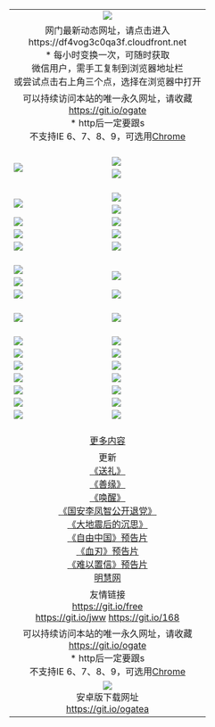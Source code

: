 ﻿<table>
  <tr></tr>
  <tr><td colspan=2 align=center><img src="https://cloud.githubusercontent.com/assets/11880933/13434984/f430fae2-e012-11e5-814f-c2df1e82b247.jpg" /></td></tr>
  <tr><td colspan=2 align=center>网门最新动态网址，请点击进入
<br>https://df4vog3c0qa3f.cloudfront.net
    <br/>* 每小时变换一次，可随时获取<br/>微信用户，需手工复制到浏览器地址栏<br>或尝试点击右上角三个点，选择在浏览器中打开
    <!--br>* IE6打开动态网址须在选项中勾选TLS 1.0--></td>
  </tr>
  <tr>
    <td colspan=2 align=center>可以持续访问本站的唯一永久网址，请收藏<br/><a href="https://git.io/ogate" target="_blank">https://git.io/ogate</a><br/>* http后一定要跟s<br/>不支持IE 6、7、8、9，可选用<a href="https://df4vog3c0qa3f.cloudfront.net/ogUP.aspx?name=0ChromePortable.zip">Chrome</a></td>
  </tr>
  <tr height="20">
  <tr>
    <td rowspan=2><a href="https://df4vog3c0qa3f.cloudfront.net/ogUP.aspx?name=11DKC.mp4&list=11DKC" target="_blank"><img src="https://df4vog3c0qa3f.cloudfront.net/Up/11DKC1.jpg" /></a></td> 
    <td><div><a href="https://df4vog3c0qa3f.cloudfront.net/ogUP.aspx?name=LRWS.mp4&list=LRWS" target="_blank"><img src="https://df4vog3c0qa3f.cloudfront.net/Up/LRWS.jpg" /></a></td>
   </tr>
  <tr>
    <td><a href="https://df4vog3c0qa3f.cloudfront.net/ogNiceVedio.aspx" target="_blank"><img src="https://df4vog3c0qa3f.cloudfront.net/Up/11TGKDY.jpg" /></a></td>
  </tr>
  <tr height="20">
  <tr>
    <td rowspan=2><a href="https://df4vog3c0qa3f.cloudfront.net/ogUP.aspx?name=4EE/DJ.mp4&list=4EEDJ" target="_blank"><img src="https://df4vog3c0qa3f.cloudfront.net/Up/4EE/DJ_140.jpg"/></a></td>
    <td><a href="https://df4vog3c0qa3f.cloudfront.net/ogUP.aspx?name=4EE/ZG.mp4&list=4EEZG" target="_blank"><img src="https://df4vog3c0qa3f.cloudfront.net/Up/4EE/ZG0.jpg"/></a></td>
    <!--td><a href="https://df4vog3c0qa3f.cloudfront.net/ogUP.aspx?name=4EE/HQ.mp4&list=4EEHQ" target="_blank"><img src="https://df4vog3c0qa3f.cloudfront.net/Up/4EE/HQ0.jpg"/></a></td-->
  </tr>
  <tr>
    <td><a href="https://df4vog3c0qa3f.cloudfront.net/ogUP.aspx?name=4EE/QQ.mp4&list=4EEQQ" target="_blank"><img src="https://df4vog3c0qa3f.cloudfront.net/Up/4EE/QQ0.jpg"/></a></td>
  </tr>
            <tr>
                <td><a href="https://df4vog3c0qa3f.cloudfront.net/ogUP.aspx?name=4EE/HD.mp4&list=4EEHD" target="_blank"><img class="imgog" src="https://df4vog3c0qa3f.cloudfront.net/Up/4EE/HD0.jpg"/></a></td>
                <td><a href="https://df4vog3c0qa3f.cloudfront.net/ogUP.aspx?name=4EE/GX.mp4&list=4EEGX" target="_blank"><img class="imgog" src="https://df4vog3c0qa3f.cloudfront.net/Up/4EE/GX0.jpg"/></a></td>
            </tr>
            <tr>
                <td><a href="https://df4vog3c0qa3f.cloudfront.net/ogUP.aspx?name=4EE/TX.mp4&list=4EETX" target="_blank"><img class="imgog" src="https://df4vog3c0qa3f.cloudfront.net/Up/4EE/TX0.jpg"/></a></td>
                <td><a href="https://df4vog3c0qa3f.cloudfront.net/ogUP.aspx?name=4EE/WZ.mp4&list=4EEWZ" target="_blank"><img class="imgog" src="https://df4vog3c0qa3f.cloudfront.net/Up/4EE/WZ0.jpg"/></a></td>
            </tr>
  <tr>
    <td><a href="https://df4vog3c0qa3f.cloudfront.net/onCO.aspx?ob=600%CA%C2%CE%EF&op=%D4%F6%C9%BE%B8%C4&args=WH1~%23%C0%E0%D0%CD6%D0%C2%CE%C5%7c%23%C0%E0%D0%CD6%C6%C0%C2%DB" target="_blank"><img src="https://df4vog3c0qa3f.cloudfront.net/Up/0WZ.jpg" /></a></td>
    <td><a href="https://df4vog3c0qa3f.cloudfront.net/onCO.aspx?ob=600%CA%C2%CE%EF&op=%D4%F6%C9%BE%B8%C4&args=WH1~%23%D3%C3%BB%A7" target="_blank"><img src="https://df4vog3c0qa3f.cloudfront.net/Up/0WB.jpg" /></a></td>
  </tr>
  <tr height="20">
  <tr>
    <td><a href="https://df4vog3c0qa3f.cloudfront.net/ogUP.aspx?name=JQR.mp4&count=2" target="_blank"><img src="https://df4vog3c0qa3f.cloudfront.net/Up/JQR.jpg" /></a></td>   
    <td rowspan=2><a href="https://df4vog3c0qa3f.cloudfront.net/ogUP.aspx?name=JP.mp4&count=9" target="_blank"><img src="https://df4vog3c0qa3f.cloudfront.net/Up/JP.jpg" /></td>
  </tr>
  <tr>
    <td><a href="https://df4vog3c0qa3f.cloudfront.net/ogUP.aspx?name=WH.mp4" target="_blank"><img src="https://df4vog3c0qa3f.cloudfront.net/Up/WH.jpg" /></a></td>
  </tr>
  <tr>
    <td><a href="https://df4vog3c0qa3f.cloudfront.net/ogUP.aspx?name=SSZJ.mp4&list=SSZJ" target="_blank"><img src="https://df4vog3c0qa3f.cloudfront.net/Up/SSZJ.jpg" /></a></td>
    <td><a href="https://df4vog3c0qa3f.cloudfront.net/ogUP.aspx?name=WLSH.mp4&count=2" target="_blank"><img src="https://df4vog3c0qa3f.cloudfront.net/Up/WLSH.jpg" /></a</td>
  </tr>
  <tr height="20">
  <tr>
    <td><a href="https://df4vog3c0qa3f.cloudfront.net/ogUP.aspx?name=ZY.mp4&count=2015|16" target="_blank"><img src="https://df4vog3c0qa3f.cloudfront.net/Up/ZY.jpg" /></a</td>
    <td><a href="https://df4vog3c0qa3f.cloudfront.net/ogUP.aspx?name=XTFY.mp4&count=B|2,A|24" target="_blank"><img src="https://df4vog3c0qa3f.cloudfront.net/Up/XTFY.jpg" /></a></td>
  </tr>
  <tr height="20">
  </tr>
  <!--tr>
    <td><a href="https://df4vog3c0qa3f.cloudfront.net/ogUP.aspx?name=4EE/GX.mp4&list=4EEGX" target="_blank"><img src="https://df4vog3c0qa3f.cloudfront.net/Up/4EE/GX0.jpg"/></a></td>
    <td><a href="https://df4vog3c0qa3f.cloudfront.net/ogUP.aspx?name=4EE/HD.mp4&list=4EEHD" target="_blank"><img src="https://df4vog3c0qa3f.cloudfront.net/Up/4EE/HD0.jpg"/></a></td>
  </tr>
  <tr>
    <td><a href="https://df4vog3c0qa3f.cloudfront.net/ogUP.aspx?name=4EE/TX.mp4&list=4EETX" target="_blank"><img src="https://df4vog3c0qa3f.cloudfront.net/Up/4EE/TX0.jpg"/></a></td>
    <td><a href="https://df4vog3c0qa3f.cloudfront.net/ogUP.aspx?name=4EE/WZ.mp4&list=4EEWZ" target="_blank"><img src="https://df4vog3c0qa3f.cloudfront.net/Up/4EE/WZ0.jpg"/></a></td>
  </tr-->
  <tr>
    <td><a href="https://df4vog3c0qa3f.cloudfront.net/onUP.aspx?name=https://du172fz170yac.cloudfront.net/" target="_blank"><img src="https://df4vog3c0qa3f.cloudfront.net/Up/0DTW.jpg"/></a></td>
    <td><a href="https://df4vog3c0qa3f.cloudfront.net/onUP.aspx?name=https://d240ns8up8earz.cloudfront.net/acenter/" target="_blank"><img src="https://df4vog3c0qa3f.cloudfront.net/Up/0TDW.jpg" /></a></td>
  </tr>
  <tr>
    <td><a href="https://df4vog3c0qa3f.cloudfront.net/onUP.aspx?name=https://d4508d6vomz2p.cloudfront.net/gb/nsc413.htm" target="_blank"><img src="https://df4vog3c0qa3f.cloudfront.net/Up/0DJY.jpg" /></a></td>
    <td><a href="https://df4vog3c0qa3f.cloudfront.net/onUP.aspx?name=https://d4apjbhkuxer1.cloudfront.net/xtr/gb/prog204.html" target="_blank"><img src="https://df4vog3c0qa3f.cloudfront.net/Up/0XTR.jpg" /></a></td>
  </tr>
  <tr>
    <td><a href="https://df4vog3c0qa3f.cloudfront.net/onUP.aspx?name=https://d3aj00iefsmfgc.cloudfront.net/" target="_blank"><img src="https://df4vog3c0qa3f.cloudfront.net/Up/0MHW.jpg" /></a></td>
    <td><a href="https://df4vog3c0qa3f.cloudfront.net/onUP.aspx?name=https://d20wz7qt14x5d2.cloudfront.net/" target="_blank"><img src="https://df4vog3c0qa3f.cloudfront.net/Up/0ZJW.jpg" /></a></td>
  </tr>
  <tr>
    <td><a href="https://df4vog3c0qa3f.cloudfront.net/ogUP.aspx?name=0FG.zip" target="_blank"><img src="https://df4vog3c0qa3f.cloudfront.net/Up/0FG.jpg" /></a></td>
    <td><a href="https://df4vog3c0qa3f.cloudfront.net/ogUP.aspx?name=0FGA.apk" target="_blank"><img src="https://df4vog3c0qa3f.cloudfront.net/Up/0FGA.jpg" /></a></td>
  </tr>
  <tr>
    <td><a href="https://df4vog3c0qa3f.cloudfront.net/ogUP.aspx?name=0U.zip" target="_blank"><img src="https://df4vog3c0qa3f.cloudfront.net/Up/0U.jpg" /></a></td>
    <td><a href="https://df4vog3c0qa3f.cloudfront.net/ogUP.aspx?name=0UA.apk" target="_blank"><img src="https://df4vog3c0qa3f.cloudfront.net/Up/0UA.jpg" /></a></td>
  </tr>
  <tr>
    <td><a href="https://df4vog3c0qa3f.cloudfront.net/ogUP.aspx?name=0iPPOTV.zip" target="_blank"><img src="https://df4vog3c0qa3f.cloudfront.net/Up/0iPPOTV.jpg" /></a></td>
    <td><a href="https://df4vog3c0qa3f.cloudfront.net/ogUP.aspx?name=0iNTD.apk" target="_blank"><img src="https://df4vog3c0qa3f.cloudfront.net/Up/0iNTD.jpg" /></a></td>
  </tr>
  <!--tr>
    <td><a href="https://df4vog3c0qa3f.cloudfront.net/ogNice.aspx" target="_blank"><img src="https://df4vog3c0qa3f.cloudfront.net/Up/0WCYY.jpg" /></a></td>
    <td><a href="https://df4vog3c0qa3f.cloudfront.net/onCO.aspx?list=XWPL&mode=m" target="_blank"><img src="https://df4vog3c0qa3f.cloudfront.net/Up/0WZTT.jpg" /></a></td> 
  </tr-->
  <tr>
    <td><a href="https://df4vog3c0qa3f.cloudfront.net/ogDY.aspx" target="_blank"><img src="https://df4vog3c0qa3f.cloudfront.net/Up/0FK.jpg" /></a></td>
    <td><a href="https://df4vog3c0qa3f.cloudfront.net/ogST.aspx" target="_blank"><img src="https://df4vog3c0qa3f.cloudfront.net/Up/0ST.jpg" /></a></td> 
  </tr>
  <tr height="20">
  <tr>
    <td colspan=2 align=center><a href="https://df4vog3c0qa3f.cloudfront.net/ogNice.aspx">更多内容</a>
    </td>
  </tr>
  <tr>
    <td colspan=2 align=center>更新<br>
      <a href="https://df4vog3c0qa3f.cloudfront.net/ogUP.aspx?name=4ESL.mp4" target="_blank">《送礼》</a><br>
      <a href="https://df4vog3c0qa3f.cloudfront.net/ogUP.aspx?name=4ESY.mp4" target="_blank">《善缘》</a><br>
      <a href="https://df4vog3c0qa3f.cloudfront.net/ogUP.aspx?name=4EHX.mp4" target="_blank">《唤醒》</a><br>
      <a href="https://df4vog3c0qa3f.cloudfront.net/ogUP.aspx?name=4LFZ.mp4" target="_blank">《国安李凤智公开退党》</a><br>
      <a href="https://df4vog3c0qa3f.cloudfront.net/ogUP.aspx?name=4DDZHDCS.mp4" target="_blank">《大地震后的沉思》</a><br>
      <a href="https://df4vog3c0qa3f.cloudfront.net/ogUP.aspx?name=11ZYZG0.mp4" target="_blank">《自由中国》预告片</a><br>
      <a href="https://df4vog3c0qa3f.cloudfront.net/ogUP.aspx?name=11XR.mp4" target="_blank">《血刃》预告片</a><br>
      <a href="https://df4vog3c0qa3f.cloudfront.net/ogUP.aspx?name=11NYZX.mp4&count=2" target="_blank">《难以置信》预告片</a><br>
      <a href="https://df4vog3c0qa3f.cloudfront.net/onUP.aspx?name=https://www.minghui.org/" target="_blank">明慧网</a>
    </td>
  </tr>
  <tr>
    <td colspan=2 align=center>友情链接<br>
      <a href="https://git.io/free" target="_blank">https://git.io/free</a><br>
      <a href="https://git.io/jww" target="_blank">https://git.io/jww</a>
      <a href="https://git.io/168" target="_blank">https://git.io/168</a>
    </td>
  </tr>
  <tr>
    <td colspan=2 align=center>可以持续访问本站的唯一永久网址，请收藏<br/><a href="https://git.io/ogate" target="_blank">https://git.io/ogate</a><br/>* http后一定要跟s<br/>不支持IE 6、7、8、9，可选用<a href="https://df4vog3c0qa3f.cloudfront.net/ogUP.aspx?name=0ChromePortable.zip">Chrome</a></td>
  </tr>
  <tr>
    <td colspan=2 align=center><a href="https://df4vog3c0qa3f.cloudfront.net/ogUP.aspx?name=0oGate.apk" target="_blank"><img src="https://cloud.githubusercontent.com/assets/11880933/13720399/75e143ee-e842-11e5-9f0a-1421f423c80f.jpg" /></a><br>安卓版下载网址<br><a href="https://git.io/ogatea">https://git.io/ogatea</a></td>
  </tr>
  <!--tr>
    <td colspan=2 align=center>可能失效的动态网址
    </td>
  </tr-->
</table>
